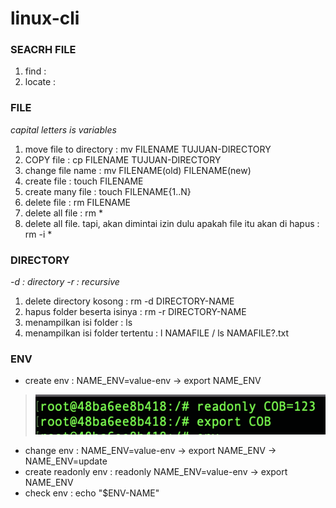 # linux-cli

### SEACRH FILE
1. find   :
2. locate :   

### FILE 
*capital letters is variables*
1. move file to directory  : mv FILENAME TUJUAN-DIRECTORY
2. COPY file               : cp FILENAME TUJUAN-DIRECTORY
3. change file name        : mv FILENAME(old) FILENAME(new)
4. create file             : touch FILENAME
5. create many file        : touch FILENAME{1..N}
6. delete file             : rm FILENAME
7. delete all file         : rm *
8. delete all file. tapi, akan dimintai izin dulu apakah file itu akan di hapus : rm -i *

### DIRECTORY
*-d : directory*
*-r : recursive*
1. delete directory kosong : rm -d DIRECTORY-NAME 
2. hapus folder beserta isinya : rm -r DIRECTORY-NAME
3. menampilkan isi folder : ls
4. menampilkan isi folder tertentu : l NAMAFILE / ls NAMAFILE?.txt


### ENV
- create env : NAME_ENV=value-env -> export NAME_ENV 
> ![This is an image](/test.png)
- change env : NAME_ENV=value-env -> export NAME_ENV -> NAME_ENV=update
- create readonly env : readonly NAME_ENV=value-env -> export NAME_ENV
- check env : echo "$ENV-NAME"
